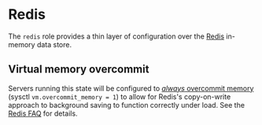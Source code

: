 # Redis

The `redis` role provides a thin layer of configuration over the [Redis](https://redis.io/) in-memory data store.

## Virtual memory overcommit

Servers running this state will be configured to [_always_ overcommit memory](https://www.kernel.org/doc/Documentation/vm/overcommit-accounting) (sysctl `vm.overcommit_memory = 1`) to allow for Redis's copy-on-write approach to background saving to function correctly under load. See the [Redis FAQ](https://redis.io/topics/faq#background-saving-fails-with-a-fork-error-under-linux-even-if-i-have-a-lot-of-free-ram) for details.
